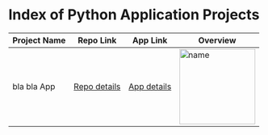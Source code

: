 <h1>Index of Python Application Projects</h1>

<table>
  <thead>
    <tr>
        <th>Project Name</th>  <th>Repo Link</th>  <th>App Link</th>  <th>Overview</th>
    </tr>
  </thead>
  
  <tbody>
    <tr>
      <td>bla bla App</td>
      <td><a href="^#" target="_blank">Repo details</a></td>
      <td><a href="^#" target="_blank">App details</a></td>
      <td><img src="" alt="name" height=150></td>
    </tr>
  </tbody>
</table>
